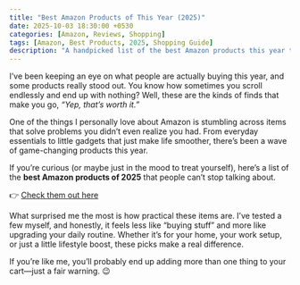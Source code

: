 ```yaml
---
title: "Best Amazon Products of This Year (2025)"
date: 2025-10-03 18:30:00 +0530
categories: [Amazon, Reviews, Shopping]
tags: [Amazon, Best Products, 2025, Shopping Guide]
description: "A handpicked list of the best Amazon products this year that are actually worth your money."
---
```


I’ve been keeping an eye on what people are actually buying this year, and some products really stood out. You know how sometimes you scroll endlessly and end up with nothing? Well, these are the kinds of finds that make you go, *“Yep, that’s worth it.”*  

One of the things I personally love about Amazon is stumbling across items that solve problems you didn’t even realize you had. From everyday essentials to little gadgets that just make life smoother, there’s been a wave of game-changing products this year.  

If you’re curious (or maybe just in the mood to treat yourself), here’s a list of the **best Amazon products of 2025** that people can’t stop talking about.  

👉 [Check them out here](https://amzn.to/4mKZRxO)  

What surprised me the most is how practical these items are. I’ve tested a few myself, and honestly, it feels less like “buying stuff” and more like upgrading your daily routine. Whether it’s for your home, your work setup, or just a little lifestyle boost, these picks make a real difference.  

If you’re like me, you’ll probably end up adding more than one thing to your cart—just a fair warning. 😉  
